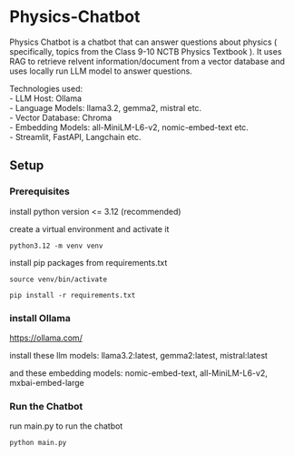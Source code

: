 # Physics-Chatbot

Physics Chatbot is a chatbot that can answer questions about physics ( specifically, topics from the Class 9-10 NCTB Physics Textbook ).
It uses RAG to retrieve relvent information/document from a vector database and uses locally run LLM model to answer questions.

Technologies used: <br> - LLM Host: Ollama 
<br> - Language Models: llama3.2, gemma2, mistral etc.
<br> - Vector Database: Chroma
<br> - Embedding Models: all-MiniLM-L6-v2, nomic-embed-text etc.
<br> - Streamlit, FastAPI, Langchain etc.

## Setup
### Prerequisites
install python version <= 3.12 (recommended)

create a virtual environment and activate it

`python3.12 -m venv venv`

install pip packages from requirements.txt

`source venv/bin/activate`

`pip install -r requirements.txt`

### install  Ollama
https://ollama.com/

install these llm models: llama3.2:latest, gemma2:latest, mistral:latest

and these embedding models: nomic-embed-text, all-MiniLM-L6-v2, mxbai-embed-large

### Run the Chatbot

run main.py to run the chatbot

`python main.py`

